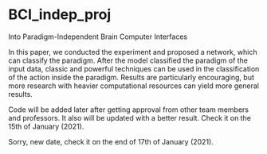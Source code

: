 # BCI_indep_proj
Into Paradigm-Independent Brain Computer Interfaces

In this paper, we conducted the experiment and proposed a network, which can classify the paradigm. After the model classified the paradigm of the input data, classic and powerful techniques can be used in the classification of the action inside the paradigm. Results are particularly encouraging, but more research with heavier computational resources can yield more general results.

Code will be added later after getting approval from other team members and professors. It also will be updated with a better result. Check it on the 15th of January (2021).

Sorry, new date, check it on the end of 17th of January (2021).

